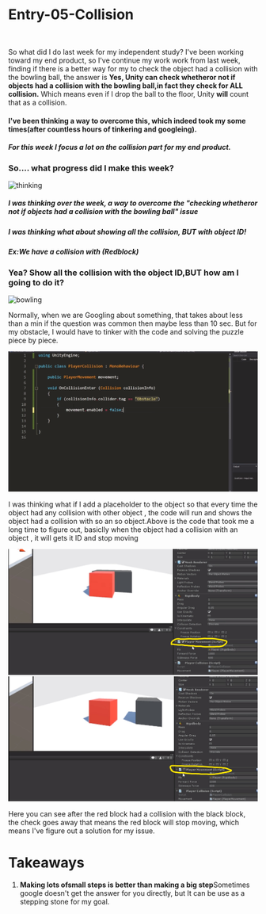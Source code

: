 # Entry-05-Collision
<br>

So what did I do last week for my independent study? I've been working toward my end product, so I've continue my work work from last week, finding if there is a better way for my to check the 
object had a collision with the bowling ball, the answer is <strong>Yes, Unity can check whetheror not if objects had a collision with the bowling ball,in fact they check for ALL collision.</strong>
 Which means even if I drop the ball to the floor, Unity <strong>will</strong> count that as a collision.

<h4>I've been thinking a way to overcome this, which indeed took my some times(after countless hours of tinkering and googleing).</h4>


<h5>For this week I focus a lot on the collision part for my end product.</h5>


<h3>So.... what progress did I make this week?</h3>
<img src="https://media.giphy.com/media/OaegIr7dIGfjq/giphy.gif" alt="thinking" >

<h5>I was thinking over the week, a way to overcome the "checking whetheror not if objects had a collision with the bowling ball" issue</h5>
<h5>I was thinking what about showing all the collision, <strong>BUT</strong> with object ID!</h5>
<h5>Ex:We have a collision with (Redblock)</h5>

<h3>Yea? Show all the collision with the object ID,BUT how am I going to do it?</h3>

<img src="https://media.giphy.com/media/Q7jLcqFVM4iIg/giphy.gif" alt="bowling" >

<p>Normally, when we are Googling about something, that takes about less than a min if the question was common then maybe less than 10 sec. But for my obstacle, I would have to tinker with the code and solving the puzzle piece by piece.</p>
<img src="collisioncode.jpg" alt="collision" >
<p>I was thinking what if I add a placeholder to the object so that every time the object had any collision with other object , the code will run and shows the object had a collision with so an so object.Above is the code that took me a long time to figure out, basiclly when the object had a collision with an object , it will gets it ID and stop moving</p>




<img src="collisionbefore.jpg" alt="collision" >
<img src="collisionafter.jpg" alt="collision" >

<p>Here you can see after the red block had a collision with the black block, the check goes away that means the red block will stop moving, which means I've figure out a solution for my issue.</p>

<h1>Takeaways</h1>
<ol>
  <li><strong>Making lots ofsmall steps is better than making a big step</strong>Sometimes google doesn't get the answer for you directly, but It can be use as a stepping stone for my goal.</li>
  
</ol>


